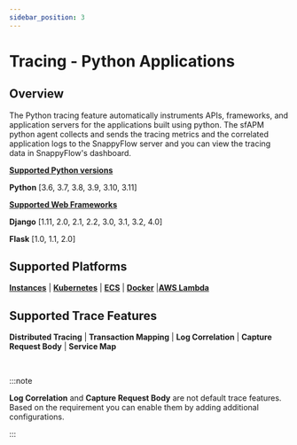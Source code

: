 ```yaml
---
sidebar_position: 3 
---
```

# Tracing - Python Applications

## Overview

The Python tracing feature automatically instruments APIs, frameworks, and application servers for the applications built using python. The sfAPM python agent collects and sends the tracing metrics and the correlated application logs to the SnappyFlow server and you can view the tracing data in SnappyFlow's dashboard.

<div class="blue_textbox">
	<b><u>Supported Python versions</u></b> 
	<p>
		<b>Python</b> [3.6, 3.7, 3.8, 3.9, 3.10, 3.11] </p>
	<b><u>Supported Web Frameworks</u></b>
	<p>
		<b>Django</b> [1.11, 2.0, 2.1, 2.2, 3.0, 3.1, 3.2, 4.0]
	</p>
    <p>
       <b>Flask</b>  [1.0, 1.1, 2.0]  
    </p>
</div>


## Supported Platforms

**[Instances](/docs/sidebar-sf-selfhosted-turbo/Tracing/python/python_on_instance)** | **[Kubernetes](/docs/sidebar-sf-selfhosted-turbo/Tracing/python/python_in_kubernetes)** | **[ECS](/docs/sidebar-sf-selfhosted-turbo/Tracing/python/python_in_ECS)** | **[Docker](/docs/sidebar-sf-selfhosted-turbo/Tracing/python/python_in_docker)** |**[AWS Lambda](/docs/sidebar-sf-selfhosted-turbo/Tracing/python/aws_lamda)**



## Supported Trace Features 

**Distributed Tracing** | **Transaction Mapping** | **Log Correlation** | **Capture Request Body** | **Service Map**

<br/>

:::note

**Log Correlation** and **Capture Request Body** are not default trace features. Based on the requirement you can enable them by adding additional configurations.

:::






